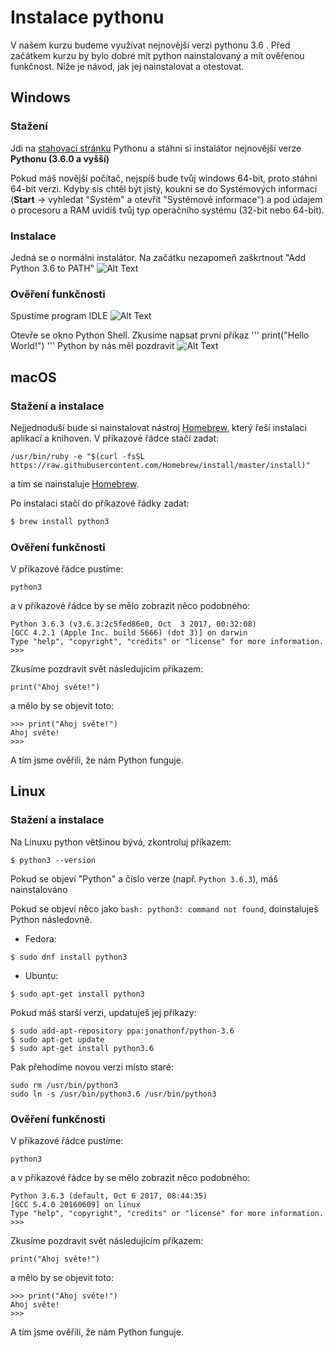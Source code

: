 # Instalace pythonu
V našem kurzu budeme využívat nejnovější verzi pythonu 3.6 . Před začátkem kurzu by bylo dobré mít python nainstalovaný a mít ověřenou funkčnost. Níže je návod, jak jej nainstalovat a otestovat.

## Windows
### Stažení
Jdi na [stahovací stránku](https://www.python.org/downloads/) Pythonu a stáhni si instalátor nejnovější verze __Pythonu (3.6.0 a vyšší)__

Pokud máš novější počítač, nejspíš bude tvůj windows 64-bit, proto stáhni 64-bit verzi. Kdyby sis chtěl být jistý, koukni se do Systémových informací (__Start__ -> vyhledat "Systém" a otevřít "Systémové informace") a pod údajem o procesoru a RAM uvidíš tvůj typ operačního systému (32-bit nebo 64-bit).

### Instalace

Jedná se o normálni instalátor. Na začátku nezapomeň zaškrtnout "Add Python 3.6 to PATH"
![Alt Text](https://github.com/nguyeho7/vietcode2018/blob/master/tutorials/python_installation/python_installer.png "Python installer")


### Ověření funkčnosti
Spustíme program IDLE
![Alt Text](https://github.com/nguyeho7/vietcode2018/blob/master/tutorials/python_installation/IDLE.png "IDLE icon")

Otevře se okno Python Shell. Zkusíme napsat první příkaz
'''
print("Hello World!")
'''
Python by nás měl pozdravit
![Alt Text](https://github.com/nguyeho7/vietcode2018/blob/master/tutorials/python_installation/python_shell_test.png "Hello World")

## macOS
### Stažení a instalace
Nejjednoduší bude si nainstalovat nástroj [Homebrew](https://brew.sh/index_cs), který řeší instalaci aplikací a knihoven. V příkazové řádce stačí zadat:
```
/usr/bin/ruby -e "$(curl -fsSL https://raw.githubusercontent.com/Homebrew/install/master/install)"
```

a tím se nainstaluje  [Homebrew](https://brew.sh/index_cs).

Po instalaci stačí do příkazové řádky zadat:

```bash
$ brew install python3
```

### Ověření funkčnosti
V příkazové řádce pustíme:
```
python3
```

a v příkazové řádce by se mělo zobrazit něco podobného:

```
Python 3.6.3 (v3.6.3:2c5fed86e0, Oct  3 2017, 00:32:08)
[GCC 4.2.1 (Apple Inc. build 5666) (dot 3)] on darwin
Type "help", "copyright", "credits" or "license" for more information.
>>>
```
Zkusíme pozdravit svět následujícím příkazem:

```
print("Ahoj světe!")
```

a mělo by se objevit toto:

```
>>> print("Ahoj světe!")
Ahoj světe!
>>>
```
A tím jsme ověřili, že nám Python funguje.

## Linux
### Stažení a instalace
Na Linuxu python většinou bývá, zkontroluj příkazem:
```
$ python3 --version
```
Pokud se objeví "Python" a číslo verze (např. `Python 3.6.3`), máš nainstalováno

Pokud se objeví něco jako `bash: python3: command not found`, doinstaluješ Python následovně.
 - Fedora:
 ```
 $ sudo dnf install python3
 ```
 - Ubuntu:
 ```
 $ sudo apt-get install python3
 ```
Pokud máš starší verzi, updatuješ jej příkazy:

```
$ sudo add-apt-repository ppa:jonathonf/python-3.6
$ sudo apt-get update
$ sudo apt-get install python3.6
```

Pak přehodíme novou verzi místo staré:
```
sudo rm /usr/bin/python3
sudo ln -s /usr/bin/python3.6 /usr/bin/python3
```

### Ověření funkčnosti
V příkazové řádce pustíme:
```
python3
```

a v příkazové řádce by se mělo zobrazit něco podobného:

```
Python 3.6.3 (default, Oct 6 2017, 08:44:35)
[GCC 5.4.0 20160609] on linux
Type "help", "copyright", "credits" or "license" for more information.
>>>
```
Zkusíme pozdravit svět následujícím příkazem:

```
print("Ahoj světe!")
```

a mělo by se objevit toto:

```
>>> print("Ahoj světe!")
Ahoj světe!
>>>
```
A tím jsme ověřili, že nám Python funguje.
